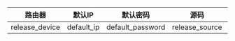 | 路由器         | 默认IP     | 默认密码         | 源码           | 内核           | 插件                                                         |
| -------------- | ---------- | ---------------- | -------------- | -------------- | ------------------------------------------------------------ |
| release_device | default_ip | default_password | release_source | release_kernel | [plugin](https://github.com/repository/blob/branch/build/matrixtarget/plugins) |

